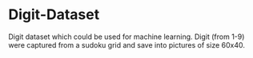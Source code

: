 # Digit-Dataset
Digit dataset which could be used for machine learning. Digit (from 1-9) were captured from a sudoku grid and save into pictures of size 60x40.
